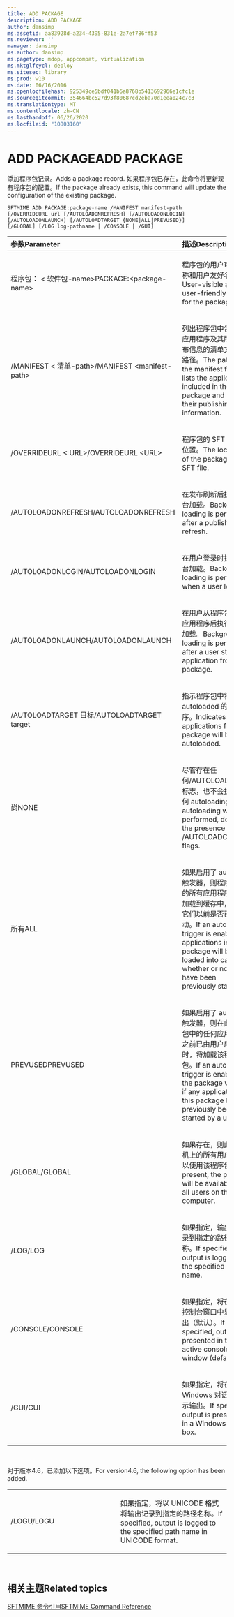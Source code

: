 ```yaml
---
title: ADD PACKAGE
description: ADD PACKAGE
author: dansimp
ms.assetid: aa83928d-a234-4395-831e-2a7ef786ff53
ms.reviewer: ''
manager: dansimp
ms.author: dansimp
ms.pagetype: mdop, appcompat, virtualization
ms.mktglfcycl: deploy
ms.sitesec: library
ms.prod: w10
ms.date: 06/16/2016
ms.openlocfilehash: 925349ce5bdf041b6a8768b5413692966e1cfc1e
ms.sourcegitcommit: 354664bc527d93f80687cd2eba70d1eea024c7c3
ms.translationtype: MT
ms.contentlocale: zh-CN
ms.lasthandoff: 06/26/2020
ms.locfileid: "10803160"
---
```

# <span data-ttu-id="76a9b-103">ADD PACKAGE</span><span class="sxs-lookup"><span data-stu-id="76a9b-103">ADD PACKAGE</span></span>


<span data-ttu-id="76a9b-104">添加程序包记录。</span><span class="sxs-lookup"><span data-stu-id="76a9b-104">Adds a package record.</span></span> <span data-ttu-id="76a9b-105">如果程序包已存在，此命令将更新现有程序包的配置。</span><span class="sxs-lookup"><span data-stu-id="76a9b-105">If the package already exists, this command will update the configuration of the existing package.</span></span>

`SFTMIME ADD PACKAGE:package-name /MANIFEST manifest-path                 [/OVERRIDEURL url [/AUTOLOADONREFRESH] [/AUTOLOADONLOGIN]                 [/AUTOLOADONLAUNCH] [/AUTOLOADTARGET {NONE|ALL|PREVUSED}]                 [/GLOBAL] [/LOG log-pathname | /CONSOLE | /GUI]`

<table>
<colgroup>
<col width="50%" />
<col width="50%" />
</colgroup>
<thead>
<tr class="header">
<th align="left"><span data-ttu-id="76a9b-106">参数</span><span class="sxs-lookup"><span data-stu-id="76a9b-106">Parameter</span></span></th>
<th align="left"><span data-ttu-id="76a9b-107">描述</span><span class="sxs-lookup"><span data-stu-id="76a9b-107">Description</span></span></th>
</tr>
</thead>
<tbody>
<tr class="odd">
<td align="left"><p><span data-ttu-id="76a9b-108">程序包： &lt; 软件包-name&gt;</span><span class="sxs-lookup"><span data-stu-id="76a9b-108">PACKAGE:&lt;package-name&gt;</span></span></p></td>
<td align="left"><p><span data-ttu-id="76a9b-109">程序包的用户可见名称和用户友好名称。</span><span class="sxs-lookup"><span data-stu-id="76a9b-109">User-visible and user-friendly name for the package.</span></span></p></td>
</tr>
<tr class="even">
<td align="left"><p><span data-ttu-id="76a9b-110">/MANIFEST &lt; 清单-path&gt;</span><span class="sxs-lookup"><span data-stu-id="76a9b-110">/MANIFEST &lt;manifest-path&gt;</span></span></p></td>
<td align="left"><p><span data-ttu-id="76a9b-111">列出程序包中包含的应用程序及其所有发布信息的清单文件的路径。</span><span class="sxs-lookup"><span data-stu-id="76a9b-111">The path of the manifest file that lists the applications included in the package and all of their publishing information.</span></span></p></td>
</tr>
<tr class="odd">
<td align="left"><p><span data-ttu-id="76a9b-112">/OVERRIDEURL &lt; URL&gt;</span><span class="sxs-lookup"><span data-stu-id="76a9b-112">/OVERRIDEURL &lt;URL&gt;</span></span></p></td>
<td align="left"><p><span data-ttu-id="76a9b-113">程序包的 SFT 文件的位置。</span><span class="sxs-lookup"><span data-stu-id="76a9b-113">The location of the package's SFT file.</span></span></p></td>
</tr>
<tr class="even">
<td align="left"><p><span data-ttu-id="76a9b-114">/AUTOLOADONREFRESH</span><span class="sxs-lookup"><span data-stu-id="76a9b-114">/AUTOLOADONREFRESH</span></span></p></td>
<td align="left"><p><span data-ttu-id="76a9b-115">在发布刷新后执行后台加载。</span><span class="sxs-lookup"><span data-stu-id="76a9b-115">Background loading is performed after a publishing refresh.</span></span></p></td>
</tr>
<tr class="odd">
<td align="left"><p><span data-ttu-id="76a9b-116">/AUTOLOADONLOGIN</span><span class="sxs-lookup"><span data-stu-id="76a9b-116">/AUTOLOADONLOGIN</span></span></p></td>
<td align="left"><p><span data-ttu-id="76a9b-117">在用户登录时执行后台加载。</span><span class="sxs-lookup"><span data-stu-id="76a9b-117">Background loading is performed when a user logs in.</span></span></p></td>
</tr>
<tr class="even">
<td align="left"><p><span data-ttu-id="76a9b-118">/AUTOLOADONLAUNCH</span><span class="sxs-lookup"><span data-stu-id="76a9b-118">/AUTOLOADONLAUNCH</span></span></p></td>
<td align="left"><p><span data-ttu-id="76a9b-119">在用户从程序包启动应用程序后执行后台加载。</span><span class="sxs-lookup"><span data-stu-id="76a9b-119">Background loading is performed after a user starts an application from the package.</span></span></p></td>
</tr>
<tr class="odd">
<td align="left"><p><span data-ttu-id="76a9b-120">/AUTOLOADTARGET 目标</span><span class="sxs-lookup"><span data-stu-id="76a9b-120">/AUTOLOADTARGET target</span></span></p></td>
<td align="left"><p><span data-ttu-id="76a9b-121">指示程序包中将 autoloaded 的应用程序。</span><span class="sxs-lookup"><span data-stu-id="76a9b-121">Indicates which applications from the package will be autoloaded.</span></span></p></td>
</tr>
<tr class="even">
<td align="left"><p><span data-ttu-id="76a9b-122">尚</span><span class="sxs-lookup"><span data-stu-id="76a9b-122">NONE</span></span></p></td>
<td align="left"><p><span data-ttu-id="76a9b-123">尽管存在任何/AUTOLOADONxxx 标志，也不会执行任何 autoloading。</span><span class="sxs-lookup"><span data-stu-id="76a9b-123">No autoloading will be performed, despite the presence of any /AUTOLOADONxxx flags.</span></span></p></td>
</tr>
<tr class="odd">
<td align="left"><p><span data-ttu-id="76a9b-124">所有</span><span class="sxs-lookup"><span data-stu-id="76a9b-124">ALL</span></span></p></td>
<td align="left"><p><span data-ttu-id="76a9b-125">如果启用了 autoload 触发器，则程序包中的所有应用程序都将加载到缓存中，无论它们以前是否已启动。</span><span class="sxs-lookup"><span data-stu-id="76a9b-125">If an autoload trigger is enabled, all applications in the package will be loaded into cache whether or not they have been previously started.</span></span></p></td>
</tr>
<tr class="even">
<td align="left"><p><span data-ttu-id="76a9b-126">PREVUSED</span><span class="sxs-lookup"><span data-stu-id="76a9b-126">PREVUSED</span></span></p></td>
<td align="left"><p><span data-ttu-id="76a9b-127">如果启用了 autoload 触发器，则在此程序包中的任何应用程序之前已由用户启动时，将加载该程序包。</span><span class="sxs-lookup"><span data-stu-id="76a9b-127">If an autoload trigger is enabled, the package will load if any applications in this package have previously been started by a user.</span></span></p></td>
</tr>
<tr class="odd">
<td align="left"><p><span data-ttu-id="76a9b-128">/GLOBAL</span><span class="sxs-lookup"><span data-stu-id="76a9b-128">/GLOBAL</span></span></p></td>
<td align="left"><p><span data-ttu-id="76a9b-129">如果存在，则此计算机上的所有用户都可以使用该程序包。</span><span class="sxs-lookup"><span data-stu-id="76a9b-129">If present, the package will be available for all users on this computer.</span></span></p></td>
</tr>
<tr class="even">
<td align="left"><p><span data-ttu-id="76a9b-130">/LOG</span><span class="sxs-lookup"><span data-stu-id="76a9b-130">/LOG</span></span></p></td>
<td align="left"><p><span data-ttu-id="76a9b-131">如果指定，输出将记录到指定的路径名称。</span><span class="sxs-lookup"><span data-stu-id="76a9b-131">If specified, output is logged to the specified path name.</span></span></p></td>
</tr>
<tr class="odd">
<td align="left"><p><span data-ttu-id="76a9b-132">/CONSOLE</span><span class="sxs-lookup"><span data-stu-id="76a9b-132">/CONSOLE</span></span></p></td>
<td align="left"><p><span data-ttu-id="76a9b-133">如果指定，将在活动控制台窗口中显示输出（默认）。</span><span class="sxs-lookup"><span data-stu-id="76a9b-133">If specified, output is presented in the active console window (default).</span></span></p></td>
</tr>
<tr class="even">
<td align="left"><p><span data-ttu-id="76a9b-134">/GUI</span><span class="sxs-lookup"><span data-stu-id="76a9b-134">/GUI</span></span></p></td>
<td align="left"><p><span data-ttu-id="76a9b-135">如果指定，将在 Windows 对话框中显示输出。</span><span class="sxs-lookup"><span data-stu-id="76a9b-135">If specified, output is presented in a Windows dialog box.</span></span></p></td>
</tr>
</tbody>
</table>

 

<span data-ttu-id="76a9b-136">对于版本4.6，已添加以下选项。</span><span class="sxs-lookup"><span data-stu-id="76a9b-136">For version4.6, the following option has been added.</span></span>

<table>
<colgroup>
<col width="50%" />
<col width="50%" />
</colgroup>
<tbody>
<tr class="odd">
<td align="left"><p><span data-ttu-id="76a9b-137">/LOGU</span><span class="sxs-lookup"><span data-stu-id="76a9b-137">/LOGU</span></span></p></td>
<td align="left"><p><span data-ttu-id="76a9b-138">如果指定，将以 UNICODE 格式将输出记录到指定的路径名称。</span><span class="sxs-lookup"><span data-stu-id="76a9b-138">If specified, output is logged to the specified path name in UNICODE format.</span></span></p></td>
</tr>
</tbody>
</table>

 

## <span data-ttu-id="76a9b-139">相关主题</span><span class="sxs-lookup"><span data-stu-id="76a9b-139">Related topics</span></span>


[<span data-ttu-id="76a9b-140">SFTMIME 命令引用</span><span class="sxs-lookup"><span data-stu-id="76a9b-140">SFTMIME Command Reference</span></span>](sftmime--command-reference.md)

 

 





